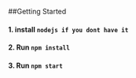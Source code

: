 ##Getting Started

#### 1. install `nodejs if you dont have it`
#### 2. Run `npm install`
#### 3. Run `npm start`
